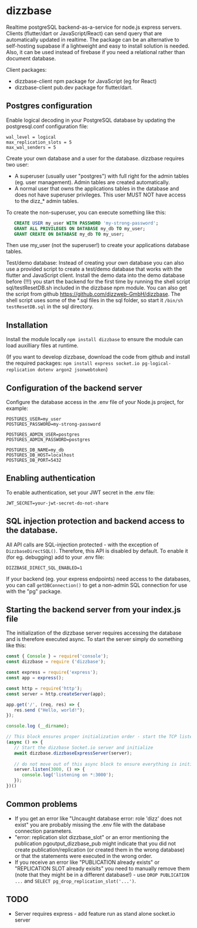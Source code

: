 # dizzbase
Realtime postgreSQL backend-as-a-service for node.js express servers.
Clients (flutter/dart or JavaScript/React) can send query that are automatically updated in realtime.
The package can be an alternative to self-hosting supabase if a lightweight and easy to install solution is needed.
Also, it can be used instead of firebase if you need a relational rather than document database. 

Client packages:
   - dizzbase-client npm package for JavaScript (eg for React)
   - dizzbase-client pub.dev package for flutter/dart.

## Postgres configuration
Enable logical decoding in your PostgreSQL database by updating the postgresql.conf configuration file: 
   ```
   wal_level = logical 
   max_replication_slots = 5 
   max_wal_senders = 5
   ```

Create your own database and a user for the database. dizzbase requires two user:
- A superuser (usually user "postgres") with full right for the admin tables (eg. user management). Admin tables are created automatically.
- A normal user that owns the applications tables in the database and does not have superuser privileges. This user MUST NOT have access to the dizz_* admin tables.

To create the non-superuser, you can execute something like this:
```SQL
   CREATE USER my_user WITH PASSWORD 'my-strong-password';
   GRANT ALL PRIVILEGES ON DATABASE my_db TO my_user;
   GRANT CREATE ON DATABASE my_db TO my_user;
```
Then use my_user (not the superuser!) to create your applications database tables.  

Test/demo database: Instead of creating your own database you can also use a provided script to create a test/demo database that works with the flutter and JavaScript client.
Install the demo data into the demo database before (!!!) you start the backend for the first time by running the shell script sql/testResetDB.sh included in the dizzbase npm module. You can also get the script from github https://github.com/dizzweb-GmbH/dizzbase. The shell script uses some of the *.sql files in the sql folder, so start it ```/bin/sh testResetDB.sql``` in the sql directory.

## Installation
Install the module locally ```npm install dizzbase``` to ensure the module can load auxilliary files at runtime.

(If you want to develop dizzbase, download the code from github and install the required packages: ```npm install express socket.io pg-logical-replication dotenv argon2 jsonwebtoken```)

## Configuration of the backend server

Configure the database access in the .env file of your Node.js project, for example:
```
POSTGRES_USER=my_user
POSTGRES_PASSWORD=my-strong-password

POSTGRES_ADMIN_USER=postgres
POSTGRES_ADMIN_PASSWORD=postgres

POSTGRES_DB_NAME=my_db
POSTGRES_DB_HOST=localhost
POSTGRES_DB_PORT=5432
```
## Enabling authentication

To enable authentication, set your JWT secret in the .env file:
   ```
   JWT_SECRET=your-jwt-secret-do-not-share
   ```

## SQL injection protection and backend access to the database.

All API calls are SQL-injection protected - with the exception of ```DizzbaseDirectSQL()```. Therefore, this API is disabled by default. To enable it (for eg. debugging) add to your .env file:

```
DIZZBASE_DIRECT_SQL_ENABLED=1
```

If your backend (eg. your express endpoints) need access to the databases, you can call ```getDBConnection()``` to get a non-admin SQL connection for use with the "pg" package.

## Starting the backend server from your index.js file

The initialization of the dizzbase server requires accessing the database and is therefore executed async. To start the server simply do something like this:
```js
const { Console } = require('console');
const dizzbase = require ('dizzbase');

const express = require('express');
const app = express();

const http = require('http');
const server = http.createServer(app);

app.get('/', (req, res) => {
   res.send ("Hello, world!");
});

console.log (__dirname);

// This block ensures proper initialization order - start the TCP listener after everything has been initialized:
(async () => {
   // Start the dizzbase Socket.io server and initialize
   await dizzbase.dizzbaseExpressServer(server);
   
   // do not move out of this async block to ensure everything is initialized properly
   server.listen(3000, () => {
      console.log('listening on *:3000');
   });    
})()
```

## Common problems

- If you get an error like "Uncaught database error: role 'dizz' does not exist" you are probably missing the .env file with the database connection parameters.
- "error: replication slot dizzbase_slot" or an error mentioning the publication pgoutput_dizzbase_pub might indicate that you did not create publication/replication (or created them in the wrong database) or that the statements were executed in the wrong order.
- If you receive an error like "PUBLICATION already exists" or "REPLICATION SLOT already exisits" you need to manually remove them (note that they might be in a different database!) - use ```DROP PUBLICATION ...``` and ```SELECT pg_drop_replication_slot('...')```.

## TODO
- Server requires express - add feature run as stand alone socket.io server

